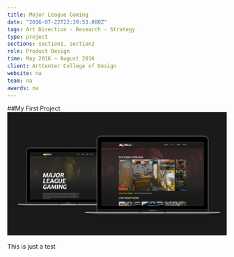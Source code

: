 ```yaml
---
title: Major League Gaming
date: "2016-07-22T22:39:53.000Z"
tags: Art Direction - Research - Strategy
type: project
sections: section1, section2
role: Product Design
time: May 2016 – August 2016
client: ArtCenter College of Design
website: na
team: na
awards: na
---
```


##My First Project
![alt text](images/d-website.png)

This is just a test
